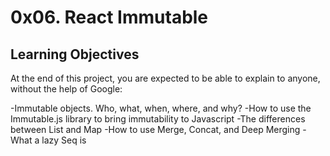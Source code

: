 # 0x06. React Immutable
## Learning Objectives
At the end of this project, you are expected to be able to explain to anyone, without the help of Google:

-Immutable objects. Who, what, when, where, and why?
-How to use the Immutable.js library to bring immutability to Javascript
-The differences between List and Map
-How to use Merge, Concat, and Deep Merging
-What a lazy Seq is